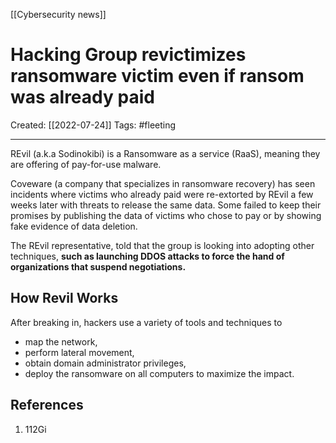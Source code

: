 [[Cybersecurity news]]

# Hacking Group revictimizes ransomware victim even if ransom was already paid
Created:  [[2022-07-24]]
Tags: #fleeting 

---
REvil (a.k.a Sodinokibi) is a Ransomware as a service (RaaS), meaning they are offering of pay-for-use malware. 

Coveware (a company that specializes in ransomware recovery) 
has seen incidents where victims who already paid were re-extorted by REvil a few weeks later with threats to release the same data. Some failed to keep their promises by publishing the data of victims who chose to pay or by showing fake evidence of data deletion.

The REvil representative, told that the group is looking into adopting other techniques, **such as launching DDOS attacks to force the hand of organizations that suspend negotiations.**

## How Revil Works
After breaking in, 
hackers use a variety of tools and techniques to 
- map the network, 
- perform lateral movement, 
- obtain domain administrator privileges, 
- deploy the ransomware on all computers to maximize the impact.













## References
1. 112Gi